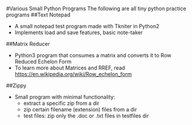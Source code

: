 #Various Small Python Programs
The following are all tiny python practice programs 
##Text Notepad
- A small notepad test program made with Tkniter in Python2
- Implements load and save features, basic note-taker

##Matrix Reducer
- Python3 program that consumes a matrix and converts it to Row Reduced Echelon Form
- To learn more about Matrices and RREF, read https://en.wikipedia.org/wiki/Row_echelon_form

##Zippy
- Small program with minimal functionality:
    - extract a specific zip from a dir
    - zip certain filename (extension) files from a dir
    - test files: zip only the .doc or .txt files in testfiles dir
